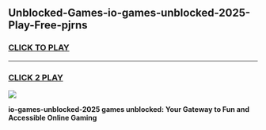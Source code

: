 
## Unblocked-Games-io-games-unblocked-2025-Play-Free-pjrns
<h3>
<a href="https://premium76.site?title=io-games-unblocked-2025&ref=18A1">CLICK TO PLAY</a></h3>
<hr>

<h3>
<a href="https://premium76.site?title=io-games-unblocked-2025&ref=18A1">CLICK 2 PLAY</a>
  
</h3>

<a href="https://premium76.site?title=io-games-unblocked-2025&ref=18A1"><img src="https://clearcache.store/games.png"></a>


**io-games-unblocked-2025 games unblocked: Your Gateway to Fun and Accessible Online Gaming**
